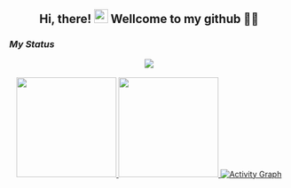 <h2 align="center">
 Hi, there! <img src="https://media.giphy.com/media/hvRJCLFzcasrR4ia7z/giphy.gif" width="25px"> Wellcome to my github 🙋‍♂️
</h2> 

### **_My Status_**

<div align="center">
  <a href="https://github.com/DripMicro">
      <img id="preview" src="https://komarev.com/ghpvc/?username=Backendeng&color=grey">
      <br/><br/>
      <img height="180em" src="https://github-readme-stats.vercel.app/api?username=DripMicro&show_icons=true&theme=dark&include_all_commits=true&count_private=true"/>
      <img height="180em" src="https://github-readme-stats.vercel.app/api/top-langs/?username=DripMicro&layout=compact&langs_count=10&theme=dark"/>
      <img alt="Activity Graph" src="https://github-readme-activity-graph.cyclic.app/graph?username=DripMicro&theme=react-dark&hide_border=true" /> 
  </a>
</div>
